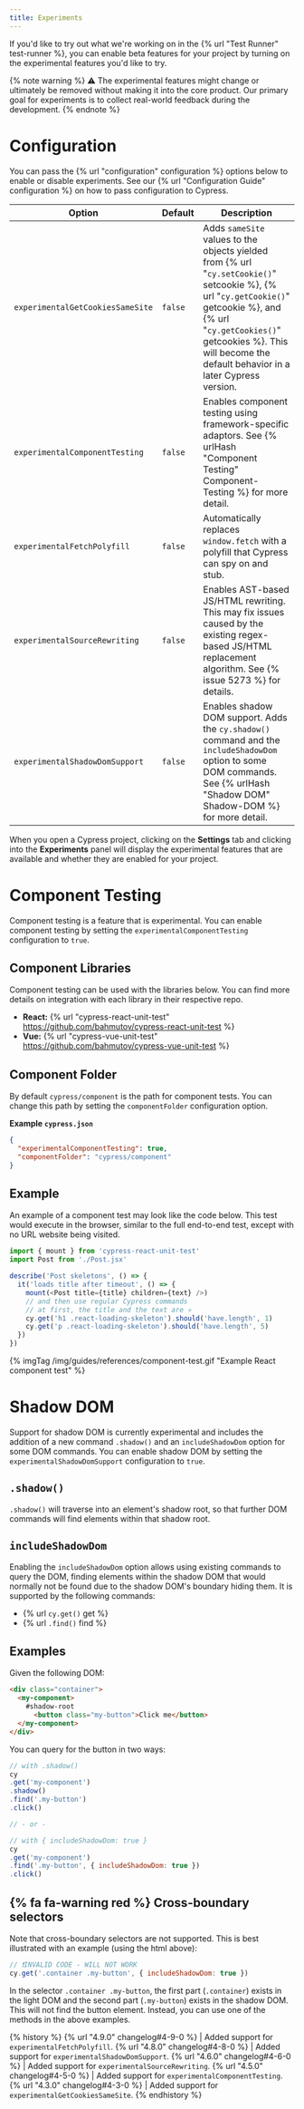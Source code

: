 ```yaml
---
title: Experiments
---
```


If you'd like to try out what we're working on in the {% url "Test Runner" test-runner %}, you can enable beta features for your project by turning on the experimental features you'd like to try.

{% note warning %}
⚠️ The experimental features might change or ultimately be removed without making it into the core product. Our primary goal for experiments is to collect real-world feedback during the development.
{% endnote %}

# Configuration

You can pass the {% url "configuration" configuration %} options below to enable or disable experiments. See our {% url "Configuration Guide" configuration %} on how to pass configuration to Cypress.

Option | Default | Description
----- | ---- | ----
`experimentalGetCookiesSameSite` | `false` | Adds `sameSite` values to the objects yielded from {% url "`cy.setCookie()`" setcookie %}, {% url "`cy.getCookie()`" getcookie %}, and {% url "`cy.getCookies()`" getcookies %}. This will become the default behavior in a later Cypress version.
`experimentalComponentTesting` | `false` | Enables component testing using framework-specific adaptors. See {% urlHash "Component Testing" Component-Testing %} for more detail.
`experimentalFetchPolyfill` | `false` | Automatically replaces `window.fetch` with a polyfill that Cypress can spy on and stub.
`experimentalSourceRewriting` | `false` | Enables AST-based JS/HTML rewriting. This may fix issues caused by the existing regex-based JS/HTML replacement algorithm. See {% issue 5273 %} for details.
`experimentalShadowDomSupport` | `false` | Enables shadow DOM support. Adds the `cy.shadow()` command and the `includeShadowDom` option to some DOM commands. See {% urlHash "Shadow DOM" Shadow-DOM %} for more detail.

When you open a Cypress project, clicking on the **Settings** tab and clicking into the **Experiments** panel will display the experimental features that are available and whether they are enabled for your project.

# Component Testing

Component testing is a feature that is experimental. You can enable component testing by setting the `experimentalComponentTesting` configuration to `true`.

## Component Libraries

Component testing can be used with the libraries below. You can find more details on integration with each library in their respective repo.

- **React:** {% url "cypress-react-unit-test" https://github.com/bahmutov/cypress-react-unit-test %}
- **Vue:** {% url "cypress-vue-unit-test" https://github.com/bahmutov/cypress-vue-unit-test %}

## Component Folder

By default `cypress/component` is the path for component tests. You can change this path by setting the `componentFolder` configuration option.

**Example `cypress.json`**

```json
{
  "experimentalComponentTesting": true,
  "componentFolder": "cypress/component"
}
```

## Example

An example of a component test may look like the code below. This test would execute in the browser, similar to the full end-to-end test, except with no URL website being visited.

```js
import { mount } from 'cypress-react-unit-test'
import Post from './Post.jsx'

describe('Post skeletons', () => {
  it('loads title after timeout', () => {
    mount(<Post title={title} children={text} />)
    // and then use regular Cypress commands
    // at first, the title and the text are 💀
    cy.get('h1 .react-loading-skeleton').should('have.length', 1)
    cy.get('p .react-loading-skeleton').should('have.length', 5)
  })
})
```

{% imgTag /img/guides/references/component-test.gif "Example React component test" %}

# Shadow DOM

Support for shadow DOM is currently experimental and includes the addition of a new command `.shadow()` and an `includeShadowDom` option for some DOM commands. You can enable shadow DOM by setting the `experimentalShadowDomSupport` configuration to `true`.

## `.shadow()`

`.shadow()` will traverse into an element's shadow root, so that further DOM commands will find elements within that shadow root.

## `includeShadowDom`

Enabling the `includeShadowDom` option allows using existing commands to query the DOM, finding elements within the shadow DOM that would normally not be found due to the shadow DOM's boundary hiding them. It is supported by the following commands:

- {% url `cy.get()` get %}
- {% url `.find()` find %}

## Examples

Given the following DOM:

```html
<div class="container">
  <my-component>
    #shadow-root
      <button class="my-button">Click me</button>
  </my-component>
</div>
```

You can query for the button in two ways:

```javascript
// with .shadow()
cy
.get('my-component')
.shadow()
.find('.my-button')
.click()

// - or -

// with { includeShadowDom: true }
cy
.get('my-component')
.find('.my-button', { includeShadowDom: true })
.click()
```

## {% fa fa-warning red %} Cross-boundary selectors

Note that cross-boundary selectors are not supported. This is best illustrated with an example (using the html above):

```javascript
// ❗️INVALID CODE - WILL NOT WORK
cy.get('.container .my-button', { includeShadowDom: true })
```

In the selector `.container .my-button`, the first part (`.container`) exists in the light DOM and the second part (`.my-button`) exists in the shadow DOM. This will not find the button element. Instead, you can use one of the methods in the above examples.

{% history %}
{% url "4.9.0" changelog#4-9-0 %} | Added support for `experimentalFetchPolyfill`.
{% url "4.8.0" changelog#4-8-0 %} | Added support for `experimentalShadowDomSupport`.
{% url "4.6.0" changelog#4-6-0 %} | Added support for `experimentalSourceRewriting`.
{% url "4.5.0" changelog#4-5-0 %} | Added support for `experimentalComponentTesting`.
{% url "4.3.0" changelog#4-3-0 %} | Added support for `experimentalGetCookiesSameSite`.
{% endhistory %}
